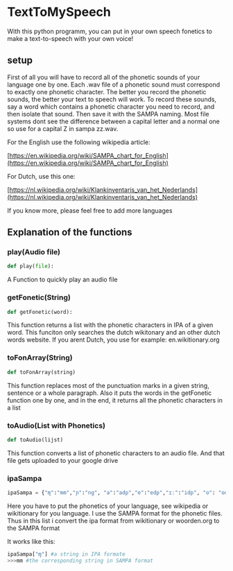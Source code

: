 # TextToMySpeech
With this python programm, you can put in your own speech fonetics to make a text-to-speech with your own voice!

## setup
First of all you will have to record all of the phonetic sounds of your language one by one. Each .wav file of a phonetic sound must correspond to exactly one phonetic character. The better you record the phonetic sounds, the better your text to speech will work. To record these sounds, say a word which contains a phonetic character you need to record, and then isolate that sound. Then save it with the SAMPA naming. Most file systems dont see the difference between a capital letter and a normal one so use for a capital Z in sampa zz.wav.

For the English use the following wikipedia article:

[https://en.wikipedia.org/wiki/SAMPA_chart_for_English](https://en.wikipedia.org/wiki/SAMPA_chart_for_English)

For Dutch, use this one:

[https://nl.wikipedia.org/wiki/Klankinventaris_van_het_Nederlands](https://nl.wikipedia.org/wiki/Klankinventaris_van_het_Nederlands)

If you know more, please feel free to add more languages

## Explanation of the functions
### play(Audio file)
``` py
def play(file):
```
A Function to quickly play an audio file

### getFonetic(String)
``` py
def getFonetic(word):
```
This function returns a list with the phonetic characters in IPA of a given word.
This funciton only searches the dutch wikitonary and an other dutch words website. If you arent Dutch, you use for example: en.wikitionary.org

### toFonArray(String)
``` py
def toFonArray(string)
```
This function replaces most of the punctuation marks in a given string, sentence or a whole paragraph.
Also it puts the words in the getFonetic function one by one, and in the end, it returns all the phonetic characters in a list

###  toAudio(List with Phonetics)
``` py
def toAudio(lijst)
```
This function converts a list of phonetic characters to an audio file. And that file gets uploaded to your google drive

### ipaSampa
``` py
ipaSampa = {"ɱ":"mm","ɲ":"ng", "a":"adp","e":"edp","ɪː":"idp", "o": "odp","p":"p", "t":"t", "k":"k", "f":"f", "s":"s", "ʃ":"ss", "x":"x", "b":"b", "d":"d", "ɡ":"g", "v":"v", "z":"z", "ʒ":"zz", "ɣ":"gg", "ɦ":"h_", "l":"l", "r":"r", "m":"m", "n":"n", "ŋ":"nn", "j":"j", "ʋ":"v_", "tʃ":"tS", "ts":"ts", "dʒ":"dZ", "ɑ":"aa", "ɛ":"eedp", "ɪ":"ii", "ɔ":"oo", "ʏ":"yy", "ə":"@", "aː":"adp","eː":"edp", "i":"i", "oː":"odp", "y":"y", "øː":"2dp", "u":"u", "ɛː":"eedp", "œː":"9dp","iː":"idp", "yː":"ydp", "ɔː":"oodp", "uː":"udp", "ɛi":"Ei", "œy":"9y", "ʌu":"Vu", "ɑi":"Ai", "ɔi":"i", "aːi":"adpi", "eːu":"edpu", "iu":"iu", "oːi":"odpi", "ui":"ui"}
```
Here you have to put the phonetics of your language, see wikipedia or wikitionary for you language. 
I use the SAMPA format for the phonetic files. Thus in this list i convert the ipa format from wikitionary or woorden.org to the SAMPA format

It works like this:
``` py
ipaSampa["ɱ"] #a string in IPA formate
>>>mm #the corresponding string in SAMPA format
```

